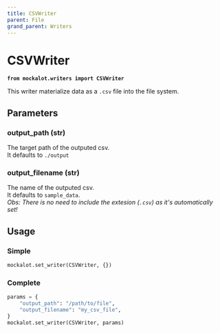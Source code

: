 ```yaml
---
title: CSVWriter
parent: File
grand_parent: Writers
---
```


# CSVWriter

**`from mockalot.writers import CSVWriter`**

This writer materialize data as a `.csv` file into the file system.

## Parameters

### output_path (str)

The target path of the outputed csv.  \
It defaults to `./output`

### output_filename (str)

The name of the outputed csv.  \
It defaults to `sample_data`.  \
_Obs: There is no need to include the extesion (`.csv`) as it's automatically set!_

## Usage

### Simple

```python
mockalot.set_writer(CSVWriter, {})
```

### Complete

```python
params = {
    "output_path": "/path/to/file",
    "output_filename": "my_csv_file",
}
mockalot.set_writer(CSVWriter, params)
```
